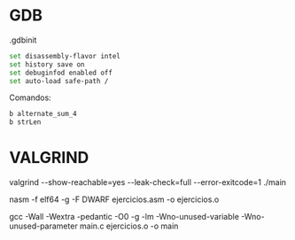 # GDB
.gdbinit
```bash
set disassembly-flavor intel
set history save on
set debuginfod enabled off
set auto-load safe-path /
```
Comandos:
```bash
b alternate_sum_4
b strLen
```

# VALGRIND
valgrind --show-reachable=yes --leak-check=full --error-exitcode=1 ./main


nasm -f elf64 -g -F DWARF ejercicios.asm -o ejercicios.o

gcc -Wall -Wextra -pedantic -O0 -g -lm -Wno-unused-variable -Wno-unused-parameter main.c ejercicios.o -o main
